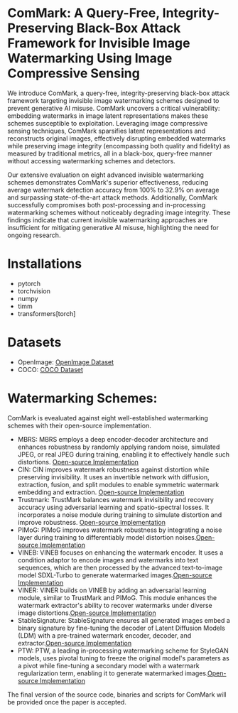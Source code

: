 # ComMark: A Query-Free, Integrity-Preserving Black-Box Attack Framework for Invisible Image Watermarking Using Image Compressive Sensing

We introduce ComMark, a query-free, integrity-preserving black-box attack framework targeting invisible image watermarking schemes designed to prevent generative AI misuse. ComMark uncovers a critical vulnerability: embedding watermarks in image latent representations makes these schemes susceptible to exploitation. Leveraging image compressive sensing techniques, ComMark sparsifies latent representations and reconstructs original images, effectively disrupting embedded watermarks while preserving image integrity
(encompassing both  quality and fidelity)
as measured by traditional metrics, all in a black-box, query-free manner without accessing watermarking schemes and detectors.

Our extensive evaluation on eight advanced invisible watermarking schemes demonstrates ComMark's superior effectiveness, reducing average watermark detection accuracy from 100% to 32.9% on average and surpassing state-of-the-art attack methods. Additionally, ComMark successfully compromises both post-processing and in-processing watermarking schemes without noticeably degrading image integrity. These findings indicate that current invisible watermarking approaches are insufficient for mitigating generative AI misuse, highlighting the need for ongoing research.

# Installations
- pytorch
- torchvision
- numpy
- timm
- transformers[torch]

# Datasets
- OpenImage: [OpenImage Dataset](https://docs.ultralytics.com/datasets/detect/open-images-v7/)
- COCO: [COCO Dataset](https://cocodataset.org/#home)

# Watermarking Schemes:
ComMark is evealuated against eight well-established watermarking schemes with their open-source implementation. 

- MBRS: MBRS employs a deep encoder-decoder architecture and enhances robustness by randomly applying random noise, simulated JPEG, or real JPEG during training, enabling it to effectively handle such distortions. [Open-source Implementation](https://github.com/jzyustc/MBRS)
- CIN: CIN improves watermark robustness against distortion while preserving invisibility. It uses an invertible network with diffusion, extraction, fusion, and split modules to enable symmetric watermark embedding and extraction. [Open-source Implementation](https://github.com/rmpku/CIN)
- Trustmark: TrustMark balances watermark invisibility and recovery accuracy using adversarial learning and spatio-spectral losses. It incorporates a noise module during training to simulate distortion and improve robustness. [Open-source Implementation](https://github.com/adobe/trustmark)
- PIMoG: PIMoG improves watermark robustness by integrating a noise layer during training to differentiably model distortion noises.[Open-source Implementation](https://github.com/FangHanNUS/PIMoG-An-Effective-Screen-shooting-Noise-Layer-Simulation-for-Deep-Learning-Based-Watermarking-Netw)
- VINEB: VINEB focuses on enhancing the watermark encoder. It uses a condition adaptor to encode images and watermarks into text sequences, which are then processed by the advanced text-to-image model SDXL-Turbo to generate watermarked images.[Open-source Implementation](https://github.com/Shilin-LU/VINE)
- VINER: VINER builds on VINEB by adding an adversarial learning module, similar to TrustMark and PIMoG. This module enhances the watermark extractor's ability to recover watermarks under diverse image distortions.[Open-source Implementation](https://github.com/Shilin-LU/VINE)
- StableSignature: StableSignature ensures all generated images embed a binary signature by fine-tuning the decoder of Latent Diffusion Models (LDM) with a pre-trained watermark encoder, decoder, and extractor.[Open-source Implementation](https://github.com/facebookresearch/stable_signature)
- PTW: PTW, a leading in-processing watermarking scheme for StyleGAN models, uses pivotal tuning to freeze the original model's parameters as a pivot while fine-tuning a secondary model with a watermark regularization term, enabling it to generate watermarked images.[Open-source Implementation](https://github.com/nilslukas/gan-watermark)
  
The final version of the source code, binaries and scripts for ComMark will be provided once the paper is accepted.
